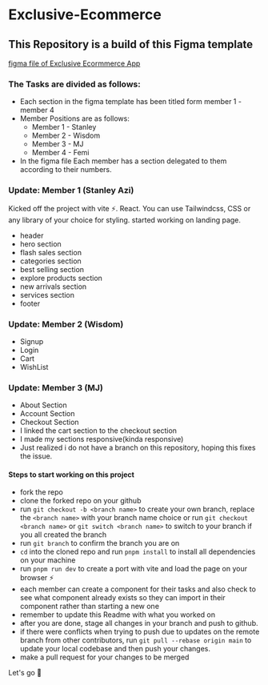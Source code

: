# Exclusive-Ecommerce

## This Repository is a build of this Figma template 
[figma file of Exclusive Ecormmerce App](https://www.figma.com/file/i1fFtQh7La2Z50rvJ7UuQB/Full-E-Commerce-Website-UI-UX-Design-(Community)?type=design&node-id=34%3A213&mode=design&t=BMPFZeVBtC2E3Odq-1)

### The Tasks are divided as follows:
- Each section in the figma template has been titled form member 1 - member 4
- Member Positions are as follows:
  * Member 1 - Stanley
  * Member 2 - Wisdom
  * Member 3 - MJ
  * Member 4 - Femi 
- In the figma file Each member has a section delegated to them according to their numbers.

### Update: Member 1 (Stanley Azi)

Kicked off the project with vite ⚡️.
React. You can use Tailwindcss, CSS or any library of your choice for styling.
started working on landing page.

- header
- hero section
- flash sales section
- categories section
- best selling section
- explore products section
- new arrivals section
- services section
- footer

### Update: Member 2 (Wisdom)

- Signup 
- Login
- Cart
- WishList


### Update: Member 3 (MJ)
- About Section
- Account Section
- Checkout Section
- I linked the cart section to the checkout section
- I made my sections responsive(kinda responsive)
- Just realized i do not have a branch on this repository, hoping this fixes the issue.

#### Steps to start working on this project

- fork the repo
- clone the forked repo on your github
- run `git checkout -b <branch name>` to create your own branch, replace the `<branch name>` with your branch name choice or run `git checkout <branch name>` or `git switch <branch name>` to switch to your branch if you all created the branch
- run `git branch` to confirm the branch you are on
- `cd` into the cloned repo and run `pnpm install` to install all dependencies on your machine
- run `pnpm run dev` to create a port with vite and load the page on your browser ⚡️
- each member can create a component for their tasks and also check to see what component already exists so they can import in their component rather than starting a new one
- remember to update this Readme with what you worked on
- after you are done, stage all changes in your branch and push to github.
- if there were conflicts when trying to push due to updates on the remote branch from other contributors, run `git pull --rebase origin main` to update your local codebase and then push your changes.
- make a pull request for your changes to be merged

Let's go 🚀
